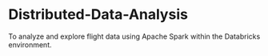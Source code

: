 # Distributed-Data-Analysis
To analyze and explore flight data using Apache Spark within the Databricks environment.
